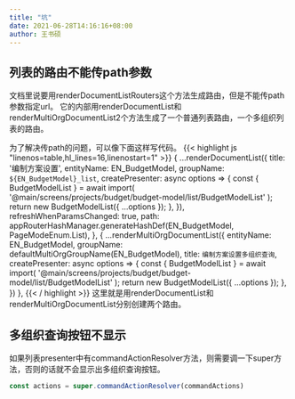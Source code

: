 ```yaml
---
title: "坑"
date: 2021-06-28T14:16:16+08:00
author: 王书硕
---
```


## 列表的路由不能传path参数
文档里说要用renderDocumentListRouters这个方法生成路由，但是不能传path参数指定url。
它的内部用renderDocumentList和renderMultiOrgDocumentList2个方法生成了一个普通列表路由，一个多组织列表的路由。

为了解决传path的问题，可以像下面这样写代码。
{{< highlight js "linenos=table,hl_lines=16,linenostart=1" >}}
  {
    ...renderDocumentList({
      title: '编制方案设置',
      entityName: EN_BudgetModel,
      groupName: `${EN_BudgetModel}_list`,
      createPresenter: async options => {
        const { BudgetModelList } = await import(
          '@main/screens/projects/budget/budget-model/list/BudgetModelList'
        );
        return new BudgetModelList({
          ...options
        });
      },
    }),
    refreshWhenParamsChanged: true,
    path: appRouterHashManager.generateHashDef(EN_BudgetModel, PageModeEnum.List),
  },
  {
    ...renderMultiOrgDocumentList({
      entityName: EN_BudgetModel,
      groupName: defaultMultiOrgGroupName(EN_BudgetModel),
      title: `编制方案设置多组织查询`,
      createPresenter: async options => {
        const { BudgetModelList } = await import(
          '@main/screens/projects/budget/budget-model/list/BudgetModelList'
          );
        return new BudgetModelList({
          ...options
        });
      },
    })
  },
{{< / highlight >}}
这里就是用renderDocumentList和renderMultiOrgDocumentList分别创建两个路由。

## 多组织查询按钮不显示
如果列表presenter中有commandActionResolver方法，则需要调一下super方法，否则的话就不会显示出多组织查询按钮。
```ts
const actions = super.commandActionResolver(commandActions)
```
